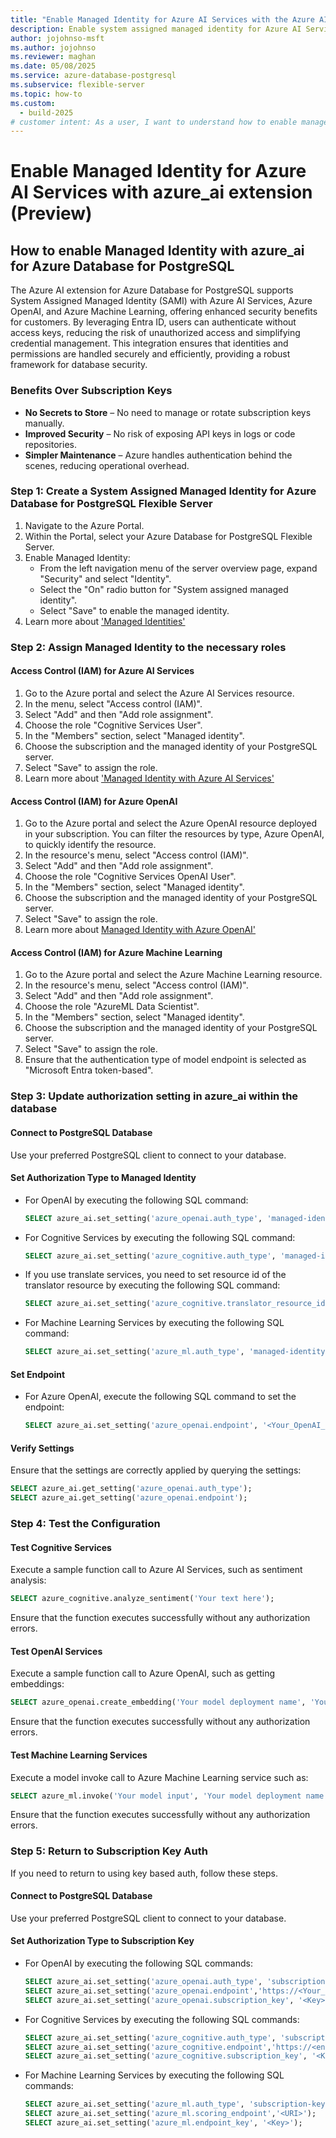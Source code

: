```yaml
---
title: "Enable Managed Identity for Azure AI Services with the Azure AI Extension for PostgreSQL (Preview)"
description: Enable system assigned managed identity for Azure AI Services with the Azure AI extension for PostgreSQL .
author: jojohnso-msft
ms.author: jojohnso
ms.reviewer: maghan
ms.date: 05/08/2025
ms.service: azure-database-postgresql
ms.subservice: flexible-server
ms.topic: how-to
ms.custom:
  - build-2025
# customer intent: As a user, I want to understand how to enable managed identity with the azure_ai extension for Azure Database for PostgreSQL flexible server.
---
```


# Enable Managed Identity for Azure AI Services with azure_ai extension (Preview)

## How to enable Managed Identity with azure_ai for Azure Database for PostgreSQL

The Azure AI extension for Azure Database for PostgreSQL supports System Assigned Managed Identity (SAMI) with Azure AI Services, Azure OpenAI, and Azure Machine Learning, offering enhanced security benefits for customers. By leveraging Entra ID, users can authenticate without access keys, reducing the risk of unauthorized access and simplifying credential management. This integration ensures that identities and permissions are handled securely and efficiently, providing a robust framework for database security.

### Benefits Over Subscription Keys

- **No Secrets to Store** – No need to manage or rotate subscription keys manually.
- **Improved Security** – No risk of exposing API keys in logs or code repositories.
- **Simpler Maintenance** – Azure handles authentication behind the scenes, reducing operational overhead.

### Step 1: Create a System Assigned Managed Identity for Azure Database for PostgreSQL Flexible Server

1. Navigate to the Azure Portal.
1. Within the Portal, select your Azure Database for PostgreSQL Flexible Server.
1. Enable Managed Identity:
   - From the left navigation menu of the server overview page, expand "Security" and select "Identity".
   - Select the "On" radio button for "System assigned managed identity".
   - Select "Save" to enable the managed identity.
1. Learn more about ['Managed Identities'](https://learn.microsoft.com/azure/active-directory/managed-identities-azure-resources/overview)

### Step 2: Assign Managed Identity to the necessary roles

#### Access Control (IAM) for Azure AI Services

1. Go to the Azure portal and select the Azure AI Services resource.
1. In the menu, select "Access control (IAM)".
1. Select "Add" and then "Add role assignment".
1. Choose the role "Cognitive Services User".
1. In the "Members" section, select "Managed identity".
1. Choose the subscription and the managed identity of your PostgreSQL server.
1. Select "Save" to assign the role.
1. Learn more about ['Managed Identity with Azure AI Services'](https://learn.microsoft.com/azure/active-directory/managed-identities-azure-resources/overview)

#### Access Control (IAM) for Azure OpenAI

1. Go to the Azure portal and select the Azure OpenAI resource deployed in your subscription. You can filter the resources by type, Azure OpenAI, to quickly identify the resource.
1. In the resource's menu, select "Access control (IAM)".
1. Select "Add" and then "Add role assignment".
1. Choose the role "Cognitive Services OpenAI User".
1. In the "Members" section, select "Managed identity".
1. Choose the subscription and the managed identity of your PostgreSQL server.
1. Select "Save" to assign the role.
1. Learn more about [Managed Identity with Azure OpenAI'](https://learn.microsoft.com/azure/active-directory/managed-identities-azure-resources/overview)

#### Access Control (IAM) for Azure Machine Learning

1. Go to the Azure portal and select the Azure Machine Learning resource.
1. In the resource's menu, select "Access control (IAM)".
1. Select "Add" and then "Add role assignment".
1. Choose the role "AzureML Data Scientist".
1. In the "Members" section, select "Managed identity".
1. Choose the subscription and the managed identity of your PostgreSQL server.
1. Select "Save" to assign the role.
1. Ensure that the authentication type of model endpoint is selected as "Microsoft Entra token-based".

### Step 3: Update authorization setting in azure_ai within the database

#### Connect to PostgreSQL Database

Use your preferred PostgreSQL client to connect to your database.

#### Set Authorization Type to Managed Identity

- For OpenAI by executing the following SQL command:

  ```sql
  SELECT azure_ai.set_setting('azure_openai.auth_type', 'managed-identity');
  ```
- For Cognitive Services by executing the following SQL command:

  ```sql
  SELECT azure_ai.set_setting('azure_cognitive.auth_type', 'managed-identity');
  ```
- If you use translate services, you need to set resource id of the translator resource by executing the following SQL command:

  ```sql
  SELECT azure_ai.set_setting('azure_cognitive.translator_resource_id', '<Your_translator_resource_id>');
  ```
- For Machine Learning Services by executing the following SQL command:

  ```sql
  SELECT azure_ai.set_setting('azure_ml.auth_type', 'managed-identity');
  ```

#### Set Endpoint

- For Azure OpenAI, execute the following SQL command to set the endpoint:

  ```sql
  SELECT azure_ai.set_setting('azure_openai.endpoint', '<Your_OpenAI_Endpoint>');
  ```

#### Verify Settings

Ensure that the settings are correctly applied by querying the settings:

  ```sql
  SELECT azure_ai.get_setting('azure_openai.auth_type');
  SELECT azure_ai.get_setting('azure_openai.endpoint');
  ```

### Step 4: Test the Configuration

#### Test Cognitive Services

Execute a sample function call to Azure AI Services, such as sentiment analysis:

  ```sql
  SELECT azure_cognitive.analyze_sentiment('Your text here');
  ```
Ensure that the function executes successfully without any authorization errors.

#### Test OpenAI Services

Execute a sample function call to Azure OpenAI, such as getting embeddings:

  ```sql
  SELECT azure_openai.create_embedding('Your model deployment name', 'Your text here');
  ```
Ensure that the function executes successfully without any authorization errors.

#### Test Machine Learning Services

Execute a model invoke call to Azure Machine Learning service such as:

  ```sql
  SELECT azure_ml.invoke('Your model input', 'Your model deployment name');
  ```
Ensure that the function executes successfully without any authorization errors.

### Step 5: Return to Subscription Key Auth

If you need to return to using key based auth, follow these steps.

#### Connect to PostgreSQL Database

Use your preferred PostgreSQL client to connect to your database.

#### Set Authorization Type to Subscription Key

- For OpenAI by executing the following SQL commands:

  ```sql
  SELECT azure_ai.set_setting('azure_openai.auth_type', 'subscription-key');
  SELECT azure_ai.set_setting('azure_openai.endpoint','https://<Your_OpenAI_Endpoint>');
  SELECT azure_ai.set_setting('azure_openai.subscription_key', '<Key>');
  ```
- For Cognitive Services by executing the following SQL commands:

  ```sql
  SELECT azure_ai.set_setting('azure_cognitive.auth_type', 'subscription-key');
  SELECT azure_ai.set_setting('azure_cognitive.endpoint','https://<endpoint>.cognitiveservices.azure.com');
  SELECT azure_ai.set_setting('azure_cognitive.subscription_key', '<Key>');
  ```
- For Machine Learning Services by executing the following SQL commands:

  ```sql
  SELECT azure_ai.set_setting('azure_ml.auth_type', 'subscription-key');
  SELECT azure_ai.set_setting('azure_ml.scoring_endpoint','<URI>');
  SELECT azure_ai.set_setting('azure_ml.endpoint_key', '<Key>');
  ```
